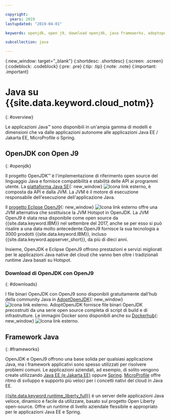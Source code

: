 ```yaml
---

copyright:
  years: 2019
lastupdated: "2019-04-01"

keywords: openjdk, open j9, download openjdk, java frameworks, adoptopenjdk, eclipse openj9, openj9 binaries, openjdk binaries, microprofile framework, jakarta

subcollection: java

---
```


{:new_window: target="_blank"}
{:shortdesc: .shortdesc}
{:screen: .screen}
{:codeblock: .codeblock}
{:pre: .pre}
{:tip: .tip}
{:note: .note}
{:important: .important}

# Java su {{site.data.keyword.cloud_notm}}
{: #overview}

Le applicazioni Java&trade; sono disponibili in un'ampia gamma di modelli e dimensioni che va dalle applicazioni autonome alle applicazioni Java EE / Jakarta EE, MicroProfile o Spring.

## OpenJDK con Open J9
{: #openjdk}

Il progetto OpenJDK&trade; è l'implementazione di riferimento open source del linguaggio Java e fornisce compatibilità e stabilità delle API ai programmi utente. La [piattaforma Java SE](https://docs.oracle.com/javase/8/docs/){: new_window} ![Icona link esterno](../icons/launch-glyph.svg "Icona link esterno"), è composta da API e dalla JVM. La JVM è il motore di esecuzione responsabile dell'esecuzione dell'applicazione Java.

Il [progetto Eclipse OpenJ9](https://www.eclipse.org/openj9/index.html){: new_window} ![Icona link esterno](../icons/launch-glyph.svg "Icona link esterno") offre una JVM alternativa che sostituisce la JVM Hotspot in OpenJDK. La JVM OpenJ9 è stata resa disponibile come open source da {{site.data.keyword.IBM}} nel settembre del 2017, anche se per esso si può risalire a una data molto antecedente.OpenJ9 fornisce la sua tecnologia a 3000 prodotti {{site.data.keyword.IBM}}, incluso {{site.data.keyword.appserver_short}}, da più di dieci anni.

Insieme, OpenJDK e Eclipse OpenJ9 offrono prestazioni e servizi migliorati per le applicazioni Java native del cloud che vanno ben oltre i tradizionali runtime Java basati su Hotspot.

### Download di OpenJDK con OpenJ9
{: #downloads}

I file binari OpenJDK con OpenJ9 sono disponibili gratuitamente dall'hub della community Java in [AdoptOpenJDK](https://adoptopenjdk.net/releases.html?variant=openjdk8&jvmVariant=openj9){: new_window} ![Icona link esterno](../icons/launch-glyph.svg "Icona link esterno"). AdoptOpenJDK fornisce file binari OpenJDK precostruiti da una serie open source completa di script di build e di infrastrutture. Le immagini Docker sono disponibili anche su [Dockerhub](https://hub.docker.com/u/adoptopenjdk){: new_window} ![Icona link esterno](../icons/launch-glyph.svg "Icona link esterno").

## Framework Java
{: #frameworks}

OpenJDK e OpenJ9 offrono una base solida per qualsiasi applicazione Java, ma i framework applicativi sono spesso utilizzati per risolvere problemi comuni. Le applicazioni aziendali, ad esempio, di solito vengono create utilizzando [Java EE (e Jakarta EE)](/docs/java?topic=java-jee-overview#jakarta-ee) oppure [Spring](/docs/java?topic=java-spring-overview).  [MicroProfile](/docs/java?topic=java-jee-overview#microprofile) offre ritmo di sviluppo e supporto più veloci per i concetti nativi del cloud in Java EE.

[{{site.data.keyword.runtime_liberty_full}}](/docs/java?topic=java-liberty) è un server delle applicazioni Java veloce, dinamico e facile da utilizzare, basato sul progetto Open Liberty open-source. Offre un runtime di livello aziendale flessibile e appropriato per le applicazioni Java EE e Spring.
